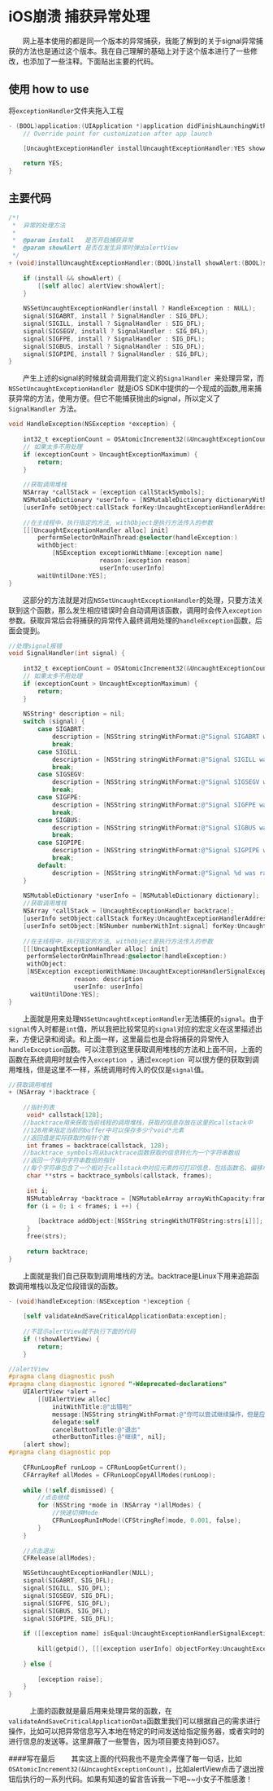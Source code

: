 # iOS崩溃 捕获异常处理

　　网上基本使用的都是同一个版本的异常捕获，我能了解到的关于signal异常捕获的方法也是通过这个版本。我在自己理解的基础上对于这个版本进行了一些修改，也添加了一些注释。下面贴出主要的代码。
　　
## 使用 how to use
将`exceptionHandler`文件夹拖入工程  

```objective-c
- (BOOL)application:(UIApplication *)application didFinishLaunchingWithOptions:(NSDictionary *)launchOptions {    
    // Override point for customization after app launch    
	
    [UncaughtExceptionHandler installUncaughtExceptionHandler:YES showAlert:YES];

	return YES;
}
```
## 主要代码  

```objective-c
/*!
 *  异常的处理方法
 *
 *  @param install   是否开启捕获异常
 *  @param showAlert 是否在发生异常时弹出alertView
 */
+ (void)installUncaughtExceptionHandler:(BOOL)install showAlert:(BOOL)showAlert {
    
    if (install && showAlert) {
        [[self alloc] alertView:showAlert];
    }
    
    NSSetUncaughtExceptionHandler(install ? HandleException : NULL);
    signal(SIGABRT, install ? SignalHandler : SIG_DFL);
    signal(SIGILL, install ? SignalHandler : SIG_DFL);
    signal(SIGSEGV, install ? SignalHandler : SIG_DFL);
    signal(SIGFPE, install ? SignalHandler : SIG_DFL);
    signal(SIGBUS, install ? SignalHandler : SIG_DFL);
    signal(SIGPIPE, install ? SignalHandler : SIG_DFL);
}
```
　　产生上述的signal的时候就会调用我们定义的`SignalHandler `来处理异常，而`NSSetUncaughtExceptionHandler `就是iOS SDK中提供的一个现成的函数,用来捕获异常的方法，使用方便。但它不能捕获抛出的signal，所以定义了`SignalHandler `方法。  


```objective-c
void HandleException(NSException *exception) {
    
	int32_t exceptionCount = OSAtomicIncrement32(&UncaughtExceptionCount);
    // 如果太多不用处理
	if (exceptionCount > UncaughtExceptionMaximum) {
		return;
	}
	
	//获取调用堆栈
    NSArray *callStack = [exception callStackSymbols];
    NSMutableDictionary *userInfo = [NSMutableDictionary dictionaryWithDictionary:[exception userInfo]];
	[userInfo setObject:callStack forKey:UncaughtExceptionHandlerAddressesKey];
	
    //在主线程中，执行指定的方法, withObject是执行方法传入的参数
	[[[UncaughtExceptionHandler alloc] init]
		performSelectorOnMainThread:@selector(handleException:)
		withObject:
			[NSException exceptionWithName:[exception name]
                         reason:[exception reason]
                         userInfo:userInfo]
        waitUntilDone:YES];
}
```
　　这部分的方法就是对应`NSSetUncaughtExceptionHandler`的处理，只要方法关联到这个函数，那么发生相应错误时会自动调用该函数，调用时会传入`exception`参数。获取异常后会将捕获的异常传入最终调用处理的`handleException`函数，后面会提到。  

```objective-c
//处理signal报错
void SignalHandler(int signal) {
    
	int32_t exceptionCount = OSAtomicIncrement32(&UncaughtExceptionCount);
    // 如果太多不用处理
	if (exceptionCount > UncaughtExceptionMaximum) {
		return;
	}
    
    NSString* description = nil;
    switch (signal) {
        case SIGABRT:
            description = [NSString stringWithFormat:@"Signal SIGABRT was raised!\n"];
            break;
        case SIGILL:
            description = [NSString stringWithFormat:@"Signal SIGILL was raised!\n"];
            break;
        case SIGSEGV:
            description = [NSString stringWithFormat:@"Signal SIGSEGV was raised!\n"];
            break;
        case SIGFPE:
            description = [NSString stringWithFormat:@"Signal SIGFPE was raised!\n"];
            break;
        case SIGBUS:
            description = [NSString stringWithFormat:@"Signal SIGBUS was raised!\n"];
            break;
        case SIGPIPE:
            description = [NSString stringWithFormat:@"Signal SIGPIPE was raised!\n"];
            break;
        default:
            description = [NSString stringWithFormat:@"Signal %d was raised!",signal];
    }
    
	NSMutableDictionary *userInfo = [NSMutableDictionary dictionary];
	//获取调用堆栈
	NSArray *callStack = [UncaughtExceptionHandler backtrace];
	[userInfo setObject:callStack forKey:UncaughtExceptionHandlerAddressesKey];
    [userInfo setObject:[NSNumber numberWithInt:signal] forKey:UncaughtExceptionHandlerSignalKey];
    
    //在主线程中，执行指定的方法, withObject是执行方法传入的参数
    [[[UncaughtExceptionHandler alloc] init]
     performSelectorOnMainThread:@selector(handleException:)
     withObject:
     [NSException exceptionWithName:UncaughtExceptionHandlerSignalExceptionName
                  reason: description
                  userInfo: userInfo]
      waitUntilDone:YES];
}
```
　　上面就是用来处理`NSSetUncaughtExceptionHandler`无法捕获的`signal`。由于`signal`传入时都是`int`值，所以我把比较常见的`signal`对应的宏定义在这里描述出来，方便记录和阅读。和上面一样，这里最后也是会将捕获的异常传入`handleException`函数。可以注意到这里获取调用堆栈的方法和上面不同，上面的函数在系统调用时就会传入`exception `，通过`exception `可以很方便的获取到调用堆栈，但是这里不一样，系统调用时传入的仅仅是`signal`值。

```objective-c
//获取调用堆栈
+ (NSArray *)backtrace {
    
    //指针列表
	 void* callstack[128];
    //backtrace用来获取当前线程的调用堆栈，获取的信息存放在这里的callstack中
    //128用来指定当前的buffer中可以保存多少个void*元素
    //返回值是实际获取的指针个数
	 int frames = backtrace(callstack, 128);
    //backtrace_symbols将从backtrace函数获取的信息转化为一个字符串数组
    //返回一个指向字符串数组的指针
    //每个字符串包含了一个相对于callstack中对应元素的可打印信息，包括函数名、偏移地址、实际返回地址
	 char **strs = backtrace_symbols(callstack, frames);
	 
	 int i;
	 NSMutableArray *backtrace = [NSMutableArray arrayWithCapacity:frames];
	 for (i = 0; i < frames; i ++) {
         
	 	[backtrace addObject:[NSString stringWithUTF8String:strs[i]]];
	 }
	 free(strs);
	 
	 return backtrace;
}
```
　　上面就是我们自己获取到调用堆栈的方法。backtrace是Linux下用来追踪函数调用堆栈以及定位段错误的函数。  

```objective-c
- (void)handleException:(NSException *)exception {
    
    [self validateAndSaveCriticalApplicationData:exception];
	
	//不显示alertView就不执行下面的代码
    if (!showAlertView) {
        return;
    }

//alertView 
#pragma clang diagnostic push
#pragma clang diagnostic ignored "-Wdeprecated-declarations"
	UIAlertView *alert =
		[[UIAlertView alloc]
			initWithTitle:@"出错啦"
			message:[NSString stringWithFormat:@"你可以尝试继续操作，但是应用可能无法正常运行.\n"]
			delegate:self
			cancelButtonTitle:@"退出"
			otherButtonTitles:@"继续", nil];
	[alert show];
#pragma clang diagnostic pop
	
	CFRunLoopRef runLoop = CFRunLoopGetCurrent();
	CFArrayRef allModes = CFRunLoopCopyAllModes(runLoop);
	
	while (!self.dismissed) {
        //点击继续
		for (NSString *mode in (NSArray *)allModes) {
            //快速切换Mode 
			CFRunLoopRunInMode((CFStringRef)mode, 0.001, false);
		}
	}
	
    //点击退出
	CFRelease(allModes);

	NSSetUncaughtExceptionHandler(NULL);
	signal(SIGABRT, SIG_DFL);
	signal(SIGILL, SIG_DFL);
	signal(SIGSEGV, SIG_DFL);
	signal(SIGFPE, SIG_DFL);
	signal(SIGBUS, SIG_DFL);
	signal(SIGPIPE, SIG_DFL);
	
	if ([[exception name] isEqual:UncaughtExceptionHandlerSignalExceptionName]) {
        
		kill(getpid(), [[[exception userInfo] objectForKey:UncaughtExceptionHandlerSignalKey] intValue]);
        
	} else {
        
		[exception raise];
	}
}
```
　　　上面的函数就是最后用来处理异常的函数，在`validateAndSaveCriticalApplicationData`函数里我们可以根据自己的需求进行操作，比如可以把异常信息写入本地在特定的时间发送给指定服务器，或者实时的进行信息的发送等。这里屏蔽了一些警告，因为项目要支持到iOS7。

####写在最后
　　其实这上面的代码我也不是完全弄懂了每一句话，比如`OSAtomicIncrement32(&UncaughtExceptionCount)`，比如alertView点击了退出按钮后执行的一系列代码。如果有知道的留言告诉我一下吧~~小女子不胜感激！

